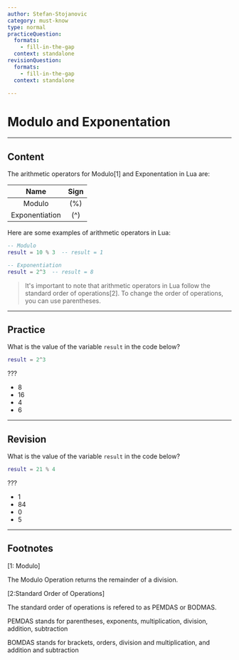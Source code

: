 ```yaml
---
author: Stefan-Stojanovic
category: must-know
type: normal
practiceQuestion:
  formats:
    - fill-in-the-gap
  context: standalone
revisionQuestion:
  formats:
    - fill-in-the-gap
  context: standalone

---
```


# Modulo and Exponentation

---

## Content

The arithmetic operators for Modulo[1] and Exponentation in Lua are:

|      Name      | Sign |
|:--------------:|:----:|
|     Modulo     |  (%) |
| Exponentiation |  (^) |

Here are some examples of arithmetic operators in Lua:
```lua
-- Modulo
result = 10 % 3  -- result = 1

-- Exponentiation
result = 2^3  -- result = 8
```

> It's important to note that arithmetic operators in Lua follow the standard order of operations[2]. To change the order of operations, you can use parentheses.

---

## Practice

What is the value of the variable `result` in the code below?

```lua
result = 2^3 
```

???

- 8
- 16
- 4
- 6

---

## Revision

What is the value of the variable `result` in the code below?

```lua
result = 21 % 4
```

???

- 1
- 84
- 0
- 5

---

## Footnotes

[1: Modulo]

The Modulo Operation returns the remainder of a division.

[2:Standard Order of Operations]

The standard order of operations is refered to as PEMDAS or BODMAS.

PEMDAS stands for parentheses, exponents, multiplication, division, addition, subtraction

BOMDAS stands for brackets, orders, division and multiplication, and addition and subtraction
